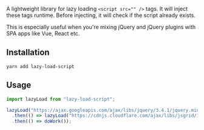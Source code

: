 A lightweight library for lazy loading `<script src="" />` tags. It will inject these tags runtime. Before injecting, it will check if the script already exists.

This is especially useful when you're mixing jQuery and jQuery plugins with SPA apps like Vue, React etc.

## Installation

```
yarn add lazy-load-script
```

## Usage

```javascript
import lazyLoad from "lazy-load-script";

lazyLoad("https://ajax.googleapis.com/ajax/libs/jquery/3.4.1/jquery.min.js")
  .then(() => lazyLoad("https://cdnjs.cloudflare.com/ajax/libs/jsgrid/1.5.3/jsgrid.min.js"))
  .then(() => doWork());
```
